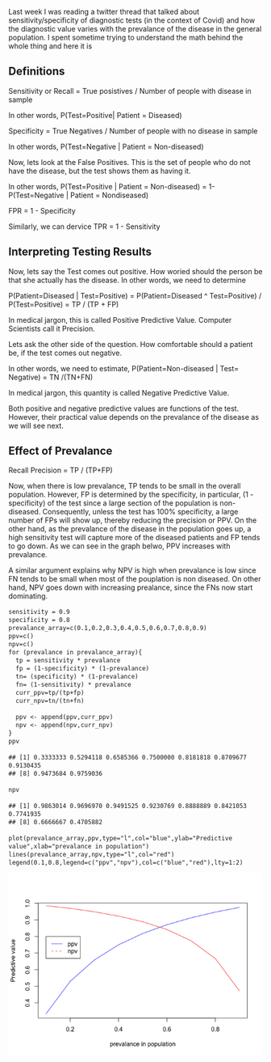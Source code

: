 Last week I was reading a twitter thread that talked about
sensitivity/specificity of diagnostic tests (in the context of Covid)
and how the diagnostic value varies with the prevalance of the disease
in the general population. I spent sometime trying to understand the
math behind the whole thing and here it is

Definitions
-----------

Sensitivity or Recall = True posistives / Number of people with disease
in sample

In other words, P(Test=Positive| Patient = Diseased)

Specificity = True Negatives / Number of people with no disease in
sample

In other words, P(Test=Negative | Patient = Non-diseased)

Now, lets look at the False Positives. This is the set of people who do
not have the disease, but the test shows them as having it.

In other words, P(Test=Positive | Patient = Non-diseased) = 1-
P(Test=Negative | Patient = Nondiseased)

FPR = 1 - Specificity

Similarly, we can dervice TPR = 1 - Sensitivity

Interpreting Testing Results
----------------------------

Now, lets say the Test comes out positive. How woried should the person
be that she actually has the disease. In other words, we need to
determine

P(Patient=Diseased | Test=Positive) = P(Patient=Diseased ^
Test=Positive) / P(Test=Positive) = TP / (TP + FP)

In medical jargon, this is called Positive Predictive Value. Computer
Scientists call it Precision.

Lets ask the other side of the question. How comfortable should a
patient be, if the test comes out negative.

In other words, we need to estimate, P(Patient=Non-diseased | Test=
Negative) = TN /(TN+FN)

In medical jargon, this quantity is called Negative Predictive Value.

Both positive and negative predictive values are functions of the test.
However, their practical value depends on the prevalance of the disease
as we will see next.

Effect of Prevalance
--------------------

Recall Precision = TP / (TP+FP)

Now, when there is low prevalance, TP tends to be small in the overall
population. However, FP is determined by the specificity, in particular,
(1 - specificity) of the test since a large section of the population is
non-diseased. Consequently, unless the test has 100% specificity, a
large number of FPs will show up, thereby reducing the precision or PPV.
On the other hand, as the prevalance of the disease in the population
goes up, a high sensitivity test will capture more of the diseased
patients and FP tends to go down. As we can see in the graph belwo, PPV
increases with prevalance.

A similar argument explains why NPV is high when prevalance is low since
FN tends to be small when most of the pouplation is non diseased. On
other hand, NPV goes down with increasing prealance, since the FNs now
start dominating.

    sensitivity = 0.9
    specificity = 0.8
    prevalance_array=c(0.1,0.2,0.3,0.4,0.5,0.6,0.7,0.8,0.9)
    ppv=c()
    npv=c()
    for (prevalance in prevalance_array){
      tp = sensitivity * prevalance
      fp = (1-specificity) * (1-prevalance)
      tn= (specificity) * (1-prevalance)
      fn= (1-sensitivity) * prevalance
      curr_ppv=tp/(tp+fp)
      curr_npv=tn/(tn+fn)
      
      ppv <- append(ppv,curr_ppv)
      npv <- append(npv,curr_npv)
    }
    ppv

    ## [1] 0.3333333 0.5294118 0.6585366 0.7500000 0.8181818 0.8709677 0.9130435
    ## [8] 0.9473684 0.9759036

    npv

    ## [1] 0.9863014 0.9696970 0.9491525 0.9230769 0.8888889 0.8421053 0.7741935
    ## [8] 0.6666667 0.4705882

    plot(prevalance_array,ppv,type="l",col="blue",ylab="Predictive value",xlab="prevalance in population")
    lines(prevalance_array,npv,type="l",col="red")
    legend(0.1,0.8,legend=c("ppv","npv"),col=c("blue","red"),lty=1:2)

![](./unnamed-chunk-1-1.png)
